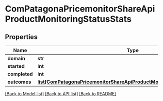 # ComPatagonaPricemonitorShareApiProductMonitoringStatusStats

## Properties
Name | Type | Description | Notes
------------ | ------------- | ------------- | -------------
**domain** | **str** |  | 
**started** | **int** |  | 
**completed** | **int** |  | 
**outcomes** | [**list[ComPatagonaPricemonitorShareApiProductMonitoringStatusOutcomeStats]**](ComPatagonaPricemonitorShareApiProductMonitoringStatusOutcomeStats.md) |  | 

[[Back to Model list]](../README.md#documentation-for-models) [[Back to API list]](../README.md#documentation-for-api-endpoints) [[Back to README]](../README.md)


